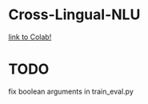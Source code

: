 # Cross-Lingual-NLU


[link to Colab!](https://colab.research.google.com/drive/1_bt8d7IfU-q-XBY4NhejDULxDU1wsg6g?usp=sharing)

# TODO 
fix boolean arguments in train_eval.py
